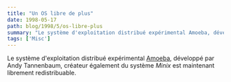 ```yaml
---
title: "Un OS libre de plus"
date: 1998-05-17
path: blog/1998/5/os-libre-plus
summary: "Le système d'exploitation distribué expérimental Amoeba, développé par Andy Tannenbaum, créateur également du système Minix est maintenant librement redistribuable."
tags: ['Misc']
---
```


<P>
Le système d'exploitation distribué expérimental <A HREF="http://www.cs.vu.nl/pub/amoeba/">Amoeba</A>, développé par Andy
Tannenbaum, créateur également du système <EM>Minix</EM> est maintenant
librement redistribuable.
</P>


